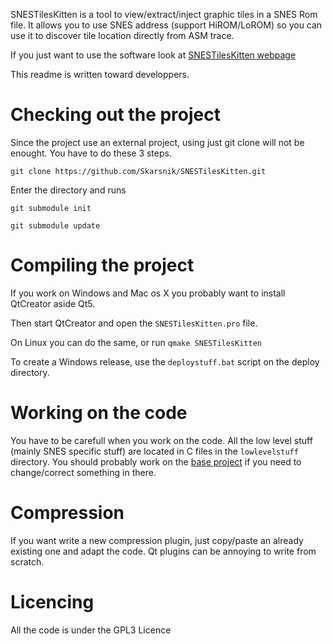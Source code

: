 SNESTilesKitten is a tool to view/extract/inject graphic tiles in a SNES Rom file. It allows you to use SNES address (support HiROM/LoROM) so you can use it to discover tile location directly from ASM trace.

If you just want to use the software look at [SNESTilesKitten webpage](https://skarsnik.github.io/SNESTilesKitten/)

This readme is written toward developpers.

# Checking out the project

Since the project use an external project, using just git clone will not be enought. You have to do these 3 steps.

`git clone https://github.com/Skarsnik/SNESTilesKitten.git`

Enter the directory and runs

`git submodule init`

`git submodule update`

# Compiling the project

If you work on Windows and Mac os X you probably want to install QtCreator aside Qt5.

Then start QtCreator and open the `SNESTilesKitten.pro` file.

On Linux you can do the same, or run `qmake SNESTilesKitten`

To create a Windows release, use the `deploystuff.bat` script on the deploy directory.  

# Working on the code

You have to be carefull when you work on the code. All the low level stuff (mainly SNES specific stuff) are located in C files in the `lowlevelstuff` directory. You should probably work on the [base project](https://github.com/Skarsnik/sneshacking/) if you need to change/correct something in there.

# Compression

If you want write a new compression plugin, just copy/paste an already existing one and adapt the code. Qt plugins can be annoying to write from scratch.

# Licencing

All the code is under the GPL3 Licence
